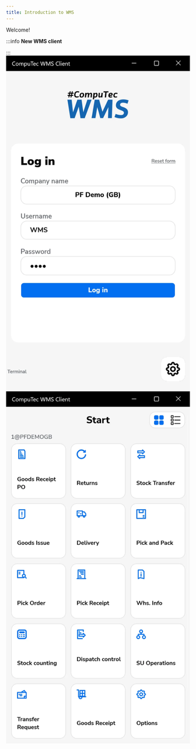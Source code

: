 ```yaml
---
title: Introduction to WMS
---
```


Welcome!

:::info
**New WMS client**

:::
![WMS](./index/media/wmslogin-01.webp) ![WMS](./index/media/mainmenu-02.webp)
